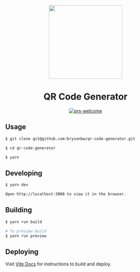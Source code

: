 <div align="center">
  <img height="230x"  src="https://res.cloudinary.com/ddlhtsgmp/image/upload/w_1000,c_fill,ar_1:1,g_auto,r_max/qr_code_generator_logo.png" />

  <h1>QR Code Generator</h1> 

  <p>
     <a href="https://github.com/brysonbw/qr-code-generator"><img alt="prs-welcome" src="https://img.shields.io/badge/PRs-welcome-black.svg?style=flat" /></a>
  </p>
</div>


## Usage
```bash
$ git clone git@github.com:brysonbw/qr-code-generator.git

$ cd qr-code-generator

$ yarn 
```

## Developing
```bash
$ yarn dev

Open http://localhost:3000 to view it in the browser.
```

## Building
```bash
$ yarn run build

# To preview build 
$ yarn run preview
```

## Deploying
Visit [Vite Docs](https://vitejs.dev/guide/static-deploy.html#building-the-app) for instructions to build and deploy.